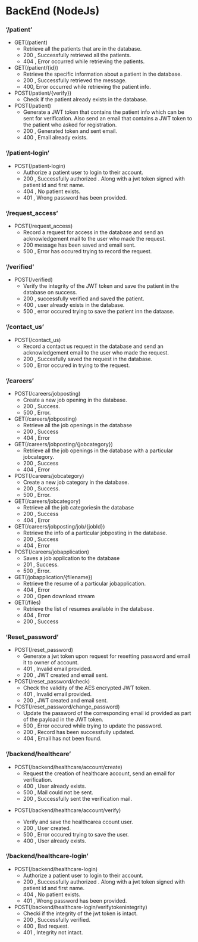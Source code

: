 # BackEnd (NodeJs)


### ‘/patient’



*   GET(/patient)
    *   Retrieve all the patients that are in the database.
    *   200 , Successfully retrieved all the patients.
    *   404 , Error occurred while retrieving the patients.
*   GET(/patient/{id})
    *   Retrieve the specific information about a patient in the database.
    *   200 , Successfully retrieved the message.
    *   400, Error occurred while retrieving the patient info.
*   POST(/patient/{verify})
    *   Check if the patient already exists in the database.
*   POST(/patient)
    *   Generate a JWT token that contains the patient info which can be sent for verification. Also send an email that contains a JWT token to the patient who asked for registration.
    *   200 , Generated token and sent email.
    *   400 , Email already exists.


### ‘/patient-login’



*   POST(/patient-login)
    *   Authorize a patient user to login to their account.
    *   200 , Successfully authorized . Along with a jwt token signed with patient id and first name.
    *   404 , No patient exists.
    *   401 , Wrong password has been provided.


### ‘/request_access’



*   POST(/request_access)
    *   Record a request for access in the database and send an acknowledgement mail to the user who made the request.
    *   200 message has been saved and email sent.
    *   500 , Error has occured trying to record the request.

	


### ‘/verified’



*   POST(/verified)
    *   Verify the integrity of the JWT token and save the patient in the database on success.
    *   200 , successfully verified and saved the patient.
    *   400 , user already exists in the database.
    *   500 , error occured trying to save the patient inn the dataase.


### ‘/contact_us’



*   POST(/contact_us)
    *   Record a contact us request in the database and send an acknowledgement email to the user who made the request.
    *   200 , Succesfully saved the request in the database.
    *   500 , Error occured in trying to the request.


### ‘/careers’



*   POST(/careers/jobposting)
    *   Create a new job opening in the database.
    *   200 , Success.
    *   500 , Error.
*   GET(/careers/jobposting)
    *   Retrieve all the job openings in the database
    *   200 , Success
    *   404 , Error
*   GET(/careers/jobposting/{jobcategory})
    *   Retrieve all the job openings in the database with a particular jobcategory.
    *   200 , Success
    *   404 , Error
*   POST(/careers/jobcategory)
    *   Create a new job category in the database.
    *   200 , Success.
    *   500 , Error.
*   GET(/careers/jobcategory)
    *   Retrieve all the job categoriesin the database
    *   200 , Success
    *   404 , Error
*   GET(/careers/jobposting/job/{jobId})
    *   Retrieve the info of a particular jobposting in the database.
    *   200 , Success
    *   404 , Error
*   POST(/careers/jobapplication)
    *   Saves a job application to the database
    *   201 , Success.
    *   500 , Error.
*   GET(/jobapplication/{filename})
    *   Retrieve the resume of a particular jobapplication.
    *   404 , Error
    *   200 , Open download stream
*   GET(/files)
    *   Retrieve the list of resumes available in the database.
    *   404 , Error
    *   200 , Success


### ‘Reset_password’



*   POST(/reset_password)
    *   Generate a jwt token upon request for resetting password and email it to owner of account.
    *   401 , Invalid email provided.
    *   200 , JWT created and email sent.
*   POST(/reset_password/check)
    *   Check the validity of the AES encrypted JWT token.
    *   401 , Invalid email provided.
    *   200 , JWT created and email sent.
*   POST(/reset_password/change_password)
    *   Update the password of the corresponding email id provided as part of the payload in the JWT token.
    *   500 , Error occured while trying to update the password.
    *   200 , Record has been successfully updated.
    *   404 , Email has not been found.


### ‘/backend/healthcare’



*   POST(/backend/healthcare/account/create)
    *   Request the creation of healthcare account, send an email for verification.
    *   400 , User already exists.
    *   500 , Mail could not be sent.
    *   200 , Successfully sent the verification mail.

-	POST(/backend/healthcare/account/verify)



    *   Verify and save the healthcarea ccount user.
    *   200 , User created.
    *   500 , Error occured trying to save the user.
    *   400 , User already exists.


### ‘/backend/healthcare-login’


*   POST(/backend/healthcare-login)
    *   Authorize a patient user to login to their account.
    *   200 , Successfully authorized . Along with a jwt token signed with patient id and first name.
    *   404 , No patient exists.
    *   401 , Wrong password has been provided.
*   POST(/backend/healthcare-login/verifytokenintegrity)
    *   Checki if the integrity of the jwt token is intact.
    *   200 , Successfully verified.
    *   400 , Bad request.
    *   401 , Integrity not intact.

